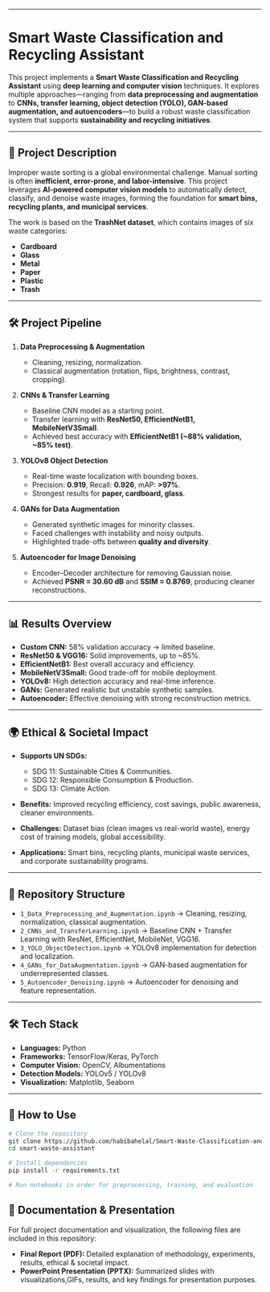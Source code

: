 
---

# Smart Waste Classification and Recycling Assistant

This project implements a **Smart Waste Classification and Recycling Assistant** using **deep learning and computer vision** techniques. It explores multiple approaches—ranging from **data preprocessing and augmentation** to **CNNs, transfer learning, object detection (YOLO), GAN-based augmentation, and autoencoders**—to build a robust waste classification system that supports **sustainability and recycling initiatives**.

---

## 📌 Project Description

Improper waste sorting is a global environmental challenge. Manual sorting is often **inefficient, error-prone, and labor-intensive**. This project leverages **AI-powered computer vision models** to automatically detect, classify, and denoise waste images, forming the foundation for **smart bins, recycling plants, and municipal services**.

The work is based on the **TrashNet dataset**, which contains images of six waste categories:

* **Cardboard**
* **Glass**
* **Metal**
* **Paper**
* **Plastic**
* **Trash**

---

## 🛠️ Project Pipeline

1. **Data Preprocessing & Augmentation**

   * Cleaning, resizing, normalization.
   * Classical augmentation (rotation, flips, brightness, contrast, cropping).

2. **CNNs & Transfer Learning**

   * Baseline CNN model as a starting point.
   * Transfer learning with **ResNet50, EfficientNetB1, MobileNetV3Small**.
   * Achieved best accuracy with **EfficientNetB1 (\~88% validation, \~85% test)**.

3. **YOLOv8 Object Detection**

   * Real-time waste localization with bounding boxes.
   * Precision: **0.919**, Recall: **0.926**, mAP: **>97%**.
   * Strongest results for **paper, cardboard, glass**.

4. **GANs for Data Augmentation**

   * Generated synthetic images for minority classes.
   * Faced challenges with instability and noisy outputs.
   * Highlighted trade-offs between **quality and diversity**.

5. **Autoencoder for Image Denoising**

   * Encoder–Decoder architecture for removing Gaussian noise.
   * Achieved **PSNR = 30.60 dB** and **SSIM = 0.8769**, producing cleaner reconstructions.

---

## 📊 Results Overview

* **Custom CNN:** 58% validation accuracy → limited baseline.
* **ResNet50 & VGG16:** Solid improvements, up to \~85%.
* **EfficientNetB1:** Best overall accuracy and efficiency.
* **MobileNetV3Small:** Good trade-off for mobile deployment.
* **YOLOv8:** High detection accuracy and real-time inference.
* **GANs:** Generated realistic but unstable synthetic samples.
* **Autoencoder:** Effective denoising with strong reconstruction metrics.

---

## 🌍 Ethical & Societal Impact

* **Supports UN SDGs:**

  * SDG 11: Sustainable Cities & Communities.
  * SDG 12: Responsible Consumption & Production.
  * SDG 13: Climate Action.
* **Benefits:** Improved recycling efficiency, cost savings, public awareness, cleaner environments.
* **Challenges:** Dataset bias (clean images vs real-world waste), energy cost of training models, global accessibility.
* **Applications:** Smart bins, recycling plants, municipal waste services, and corporate sustainability programs.

---

## 📑 Repository Structure

* `1_Data_Preprocessing_and_Augmentation.ipynb` → Cleaning, resizing, normalization, classical augmentation.
* `2_CNNs_and_TransferLearning.ipynb` → Baseline CNN + Transfer Learning with ResNet, EfficientNet, MobileNet, VGG16.
* `3_YOLO_ObjectDetection.ipynb` → YOLOv8 implementation for detection and localization.
* `4_GANs_for_DataAugmentation.ipynb` → GAN-based augmentation for underrepresented classes.
* `5_Autoencoder_Denoising.ipynb` → Autoencoder for denoising and feature representation.

---

## 🛠️ Tech Stack

* **Languages:** Python
* **Frameworks:** TensorFlow/Keras, PyTorch
* **Computer Vision:** OpenCV, Albumentations
* **Detection Models:** YOLOv5 / YOLOv8
* **Visualization:** Matplotlib, Seaborn

---

## 🚀 How to Use

```bash
# Clone the repository  
git clone https://github.com/habibahelal/Smart-Waste-Classification-and-Recycling-Assistant 
cd smart-waste-assistant  

# Install dependencies  
pip install -r requirements.txt  

# Run notebooks in order for preprocessing, training, and evaluation  
```

## 📑 Documentation & Presentation  

For full project documentation and visualization, the following files are included in this repository:  

- **Final Report (PDF):** Detailed explanation of methodology, experiments, results, ethical & societal impact.  
- **PowerPoint Presentation (PPTX):** Summarized slides with visualizations,GIFs, results, and key findings for presentation purposes.  

